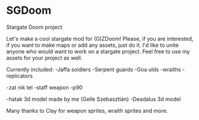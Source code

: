 # SGDoom
Stargate Doom project

Let's make a cool stargate mod for (G)ZDoom! 
Please, if you are interested, if you want to make maps or add any assets, just do it. I'd like to unite anyone who would want to work on a stargate project.
Feel free to use my assets for your project as well.

Currently included:
-Jaffa soldiers
-Serpent guards
-Goa ulds
-wraiths
-replicators

-zat nik tel
-staff weapon
-p90

-hatak 3d model made by me (Gelle Szebasztián)
-Deadalus 3d model

Many thanks to Clay for weapon sprites, wraith sprites and more.


